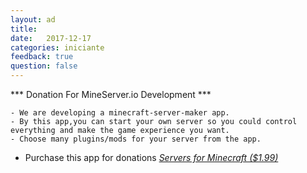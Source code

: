 ```yaml
---
layout: ad
title:  
date:   2017-12-17
categories: iniciante
feedback: true
question: false
---
```


*** Donation For MineServer.io Development  ***  
```
- We are developing a minecraft-server-maker app.
- By this app,you can start your own server so you could control everything and make the game experience you want.
- Choose many plugins/mods for your server from the app.
```
- Purchase this app for donations [_Servers for Minecraft ($1.99)_](https://itunes.apple.com/app/id1144129231)
